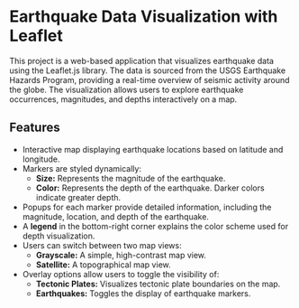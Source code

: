 <h1>Earthquake Data Visualization with Leaflet</h1>

<p>This project is a web-based application that visualizes earthquake data using the Leaflet.js library. The data is sourced from the USGS Earthquake Hazards Program, providing a real-time overview of seismic activity around the globe. The visualization allows users to explore earthquake occurrences, magnitudes, and depths interactively on a map.</p>

<h2>Features</h2>
<ul>
  <li>Interactive map displaying earthquake locations based on latitude and longitude.</li>
  <li>Markers are styled dynamically:
    <ul>
      <li><strong>Size:</strong> Represents the magnitude of the earthquake.</li>
      <li><strong>Color:</strong> Represents the depth of the earthquake. Darker colors indicate greater depth.</li>
    </ul>
  </li>
  <li>Popups for each marker provide detailed information, including the magnitude, location, and depth of the earthquake.</li>
  <li>A <strong>legend</strong> in the bottom-right corner explains the color scheme used for depth visualization.</li>
  <li>Users can switch between two map views:
    <ul>
      <li><strong>Grayscale:</strong> A simple, high-contrast map view.</li>
      <li><strong>Satellite:</strong> A topographical map view.</li>
    </ul>
  </li>
  <li>Overlay options allow users to toggle the visibility of:
    <ul>
      <li><strong>Tectonic Plates:</strong> Visualizes tectonic plate boundaries on the map.</li>
      <li><strong>Earthquakes:</strong> Toggles the display of earthquake markers.</li>
    </ul>
  </li>
</ul>
